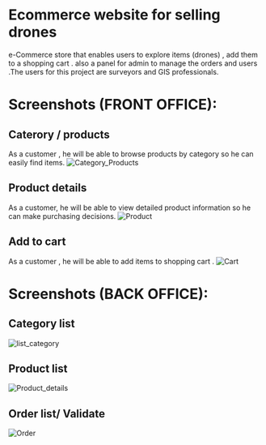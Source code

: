 # Ecommerce website for selling drones
e-Commerce store  that enables users to explore items (drones)  , add them to a shopping cart . also a panel for admin to manage the orders and users .The users for this project are surveyors and GIS professionals.

# Screenshots (FRONT OFFICE):
## Caterory / products
As a customer , he will be able to browse products by category so he can easily find items.
![Category_Products](https://github.com/ouafcode/MVP-eCommerce-website/assets/122831322/8211e5fb-631c-4396-8b6d-d12f2a4f1fe4)


## Product details
As a customer, he will be able to view detailed product information so he can make purchasing decisions.
![Product](https://github.com/ouafcode/MVP-eCommerce-website/assets/122831322/9a27b103-8bb6-4290-bbd8-020a482eb7a9)

## Add to cart
As a customer , he will be able to add items to  shopping cart .
![Cart](https://github.com/ouafcode/MVP-eCommerce-website/assets/122831322/463569ad-e2bb-4d31-9810-cff2f55e329e)

# Screenshots (BACK OFFICE):
## Category list
![list_category](https://github.com/ouafcode/MVP-eCommerce-website/assets/122831322/d8da8bcb-6d82-40e7-9315-d00818d5ffe1)

## Product list
![Product_details](https://github.com/ouafcode/MVP-eCommerce-website/assets/122831322/29efbf73-dbda-4cc4-82c8-230708c9bcf5)

## Order list/ Validate
![Order](https://github.com/ouafcode/MVP-eCommerce-website/assets/122831322/98923625-3fb7-4b65-94b5-d20ca90571ea)
